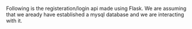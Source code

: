 Following is the registeration/login api made using Flask.
We are assuming that we aready have established a mysql database and we are interacting with it.
